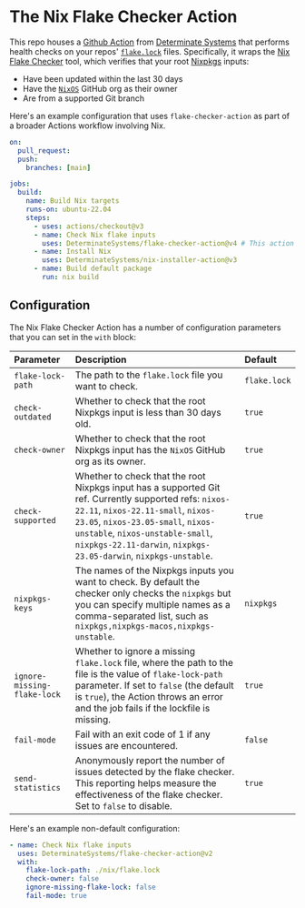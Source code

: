 # The Nix Flake Checker Action

This repo houses a [Github Action][action] from [Determinate Systems][detsys] that performs health checks on your repos' [`flake.lock`][lock] files.
Specifically, it wraps the [Nix Flake Checker][flake-checker] tool, which verifies that your root [Nixpkgs] inputs:

- Have been updated within the last 30 days
- Have the [`NixOS`][nixos-org] GitHub org as their owner
- Are from a supported Git branch

Here's an example configuration that uses `flake-checker-action` as part of a broader Actions workflow involving Nix.

```yaml
on:
  pull_request:
  push:
    branches: [main]

jobs:
  build:
    name: Build Nix targets
    runs-on: ubuntu-22.04
    steps:
      - uses: actions/checkout@v3
      - name: Check Nix flake inputs
        uses: DeterminateSystems/flake-checker-action@v4 # This action
      - name: Install Nix
        uses: DeterminateSystems/nix-installer-action@v3
      - name: Build default package
        run: nix build
```

## Configuration

The Nix Flake Checker Action has a number of configuration parameters that you can set in the `with` block:

| Parameter                   | Description                                                                                                                                                                                                                                                                           | Default      |
| :-------------------------- | :------------------------------------------------------------------------------------------------------------------------------------------------------------------------------------------------------------------------------------------------------------------------------------ | :----------- |
| `flake-lock-path`           | The path to the `flake.lock` file you want to check.                                                                                                                                                                                                                                  | `flake.lock` |
| `check-outdated`            | Whether to check that the root Nixpkgs input is less than 30 days old.                                                                                                                                                                                                                | `true`       |
| `check-owner`               | Whether to check that the root Nixpkgs input has the `NixOS` GitHub org as its owner.                                                                                                                                                                                                 | `true`       |
| `check-supported`           | Whether to check that the root Nixpkgs input has a supported Git ref. Currently supported refs: `nixos-22.11`, `nixos-22.11-small`, `nixos-23.05`, `nixos-23.05-small`, `nixos-unstable`, `nixos-unstable-small`, `nixpkgs-22.11-darwin`, `nixpkgs-23.05-darwin`, `nixpkgs-unstable`. | `true`       |
| `nixpkgs-keys`              | The names of the Nixpkgs inputs you want to check. By default the checker only checks the `nixpkgs` but you can specify multiple names as a comma-separated list, such as `nixpkgs,nixpkgs-macos,nixpkgs-unstable`.                                                                   | `nixpkgs`    |
| `ignore-missing-flake-lock` | Whether to ignore a missing `flake.lock` file, where the path to the file is the value of `flake-lock-path` parameter. If set to `false` (the default is `true`), the Action throws an error and the job fails if the lockfile is missing.                                            | `true`       |
| `fail-mode`                 | Fail with an exit code of 1 if any issues are encountered.                                                                                                                                                                                                                            | `false`      |
| `send-statistics`           | Anonymously report the number of issues detected by the flake checker. This reporting helps measure the effectiveness of the flake checker. Set to `false` to disable.                                                                                                                | `true`       |

Here's an example non-default configuration:

```yaml
- name: Check Nix flake inputs
  uses: DeterminateSystems/flake-checker-action@v2
  with:
    flake-lock-path: ./nix/flake.lock
    check-owner: false
    ignore-missing-flake-lock: false
    fail-mode: true
```

[action]: https://github.com/features/actions
[detsys]: https://determinate.systems
[flake-checker]: https://github.com/DeterminateSystems/flake-checker
[lock]: https://zero-to-nix.com/concepts/flakes#lockfile
[nixos-org]: https://github.com/NixOS
[nixpkgs]: https://github.com/NixOS/nixpkgs
